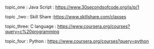 topic_one : Java Script : https://www.30secondsofcode.org/js/p/1

topic _two : Skill Share :https://www.skillshare.com/classes

topic_three: C language : https://www.coursera.org/courses?query=c%20programming

topic_four : Python : https://www.coursera.org/courses?query=python
